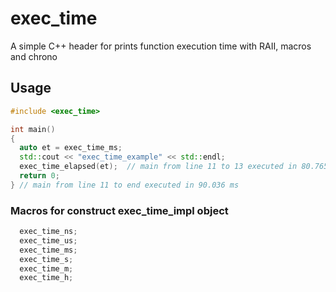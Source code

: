 # exec_time
A simple C++ header for prints function execution time with RAII, macros and chrono

## Usage

```C++
#include <exec_time>

int main()
{
  auto et = exec_time_ms;
  std::cout << "exec_time_example" << std::endl;
  exec_time_elapsed(et);  // main from line 11 to 13 executed in 80.765 ms
  return 0;
} // main from line 11 to end executed in 90.036 ms
```
### Macros for construct exec_time_impl object
```C++
  exec_time_ns;
  exec_time_us;
  exec_time_ms;
  exec_time_s;
  exec_time_m;
  exec_time_h;
```
